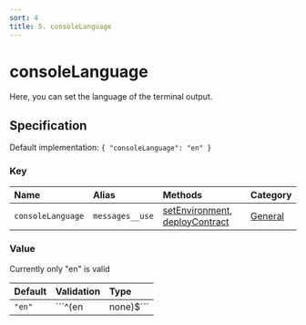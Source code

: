 ```yaml
---
sort: 4
title: 5. consoleLanguage
---
```


# consoleLanguage

Here, you can set the language of the terminal output.


## Specification

Default implementation: ```{ "consoleLanguage": "en" }```

### Key

| **Name** | **Alias** | **Methods** | **Category** |  
|:--|:--|:--|:--|
| ```consoleLanguage``` | ```messages__use``` | [setEnvironment](../methods/setEnvironment.html#options), [deployContract](../methods/deployContract.html#options) | [General](../options/#general) |

### Value

Currently only "en" is valid

| **Default** | **Validation** | **Type** |
|:--|:--|:--|
| ```"en"``` | ```^(en|none)$``` | ```string``` |


